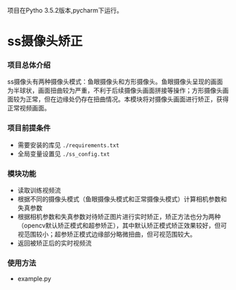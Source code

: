 项目在Pytho 3.5.2版本,pycharm下运行。

# ss摄像头矫正

### 项目总体介绍

ss摄像头有两种摄像头模式：鱼眼摄像头和方形摄像头。鱼眼摄像头呈现的画面为半球状，画面扭曲较为严重，不利于后续摄像头画面拼接等操作；方形摄像头画面较为正常，但在边缘处仍存在扭曲情况。本模块将对摄像头画面进行矫正，获得正常视频画面。

### 项目前提条件

- 需要安装的库见 ```./requirements.txt```
- 全局变量设置见 ```./ss_config.txt```

### 模块功能

- 读取训练视频流
- 根据不同的摄像头模式（鱼眼摄像头模式和正常摄像头模式）计算相机参数和失真参数
- 根据相机参数和失真参数对待矫正图片进行实时矫正，矫正方法也分为两种（opencv默认矫正模式和超参矫正），其中默认矫正模式矫正效果较好，但可视范围较小；超参矫正模式边缘部分略微扭曲，但可视范围较大。
- 返回被矫正后的实时视频流

### 使用方法
- example.py